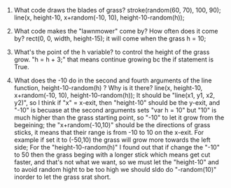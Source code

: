 1. What code draws the blades of grass?
stroke(random(60, 70), 100, 90);
line(x, height-10, x+random(-10, 10), height-10-random(h));

2. What code makes the "lawnmower" come by? How often does it come by?
rect(0, 0, width, height-15);
it will come when the grass h = 10;

3. What's the point of the h variable?
to control the height of the grass grow.
"h = h + 3;" that means continue growing bc the if statement is True.

4. What does the -10 do in the second and fourth arguments of the line function, height-10-random(h) ? Why is it there?
line(x, height-10, x+random(-10, 10), height-10-random(h));
It should be "line(x1, y1, x2, y2)", so I think if "x" = x-exit, then "height-10" should be the y-exit, and "-10" is becuase at the second arguments sets "var h = 10" but "10" is much higher than the grass starting point, so "-10" to let it grow from the begeining; the "x+random(-10,10)" should be the directions of grass sticks, it means that their range is from -10 to 10 on the x-exit. For example if set it to (-50,10) the grass will grow more towards the left side; For the "height-10-random(h)" I found out that if change the "-10" to 50 then the grass beging with a longer stick which means get cut faster, and that's not what we want, so we must let the "height-10" and to avoid random hight to be too high we should sldo do "-random(10)" inorder to let the grass srat short. 

